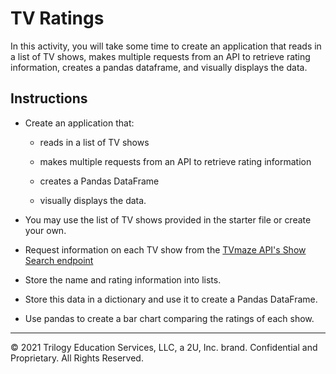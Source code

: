 # TV Ratings

In this activity, you will take some time to create an application that reads in a list of TV shows, makes multiple requests from an API to retrieve rating information, creates a pandas dataframe, and visually displays the data.

## Instructions

* Create an application that:
    
    * reads in a list of TV shows
    
    * makes multiple requests from an API to retrieve rating information
    
    * creates a Pandas DataFrame
    
    * visually displays the data.

* You may use the list of TV shows provided in the starter file or create your own.

* Request information on each TV show from the [TVmaze API's Show Search endpoint](https://www.tvmaze.com/api#show-search)
* Store the name and rating information into lists.

* Store this data in a dictionary and use it to create a Pandas DataFrame.

* Use pandas to create a bar chart comparing the ratings of each show.

---

© 2021 Trilogy Education Services, LLC, a 2U, Inc. brand. Confidential and Proprietary. All Rights Reserved.
